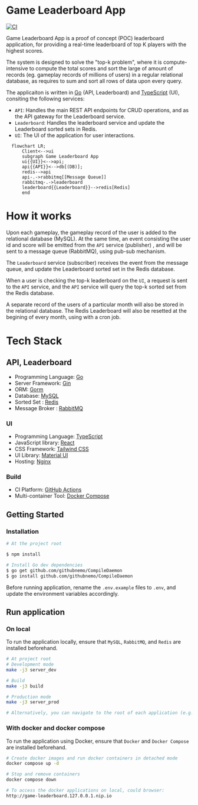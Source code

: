 # Game Leaderboard App

[![CI](https://github.com/ckng0221/game-leaderboard/actions/workflows/ci.yml/badge.svg)](https://github.com/ckng0221/game-leaderboard/actions/workflows/ci.yml)

Game Leaderboard App is a proof of concept (POC) leaderboard application, for providing a real-time leaderboard of top K players with the highest scores.

The system is designed to solve the "top-k problem", where it is compute-intensive to compute the total scores and sort the large of amount of records (eg. gameplay records of millions of users) in a regular relational database, as requires to sum and sort all rows of data upon every query.

The applicaiton is written in [Go](https://go.dev/) (API, Leaderboard) and [TypeScript](https://www.typescriptlang.org/) (UI), consiting the following services:

- `API`: Handles the main REST API endpoints for CRUD operations, and as the API gateway for the Leaderboard service.
- `Leaderboard`: Handles the leaderboard service and update the Leaderboard sorted sets in Redis.
- `UI`: The UI of the application for user interactions.

```mermaid
  flowchart LR;
      Client<-->ui
      subgraph Game Leaderboard App
      ui{{UI}}<-->api;
      api{{API}}<-->db[(DB)];
      redis-->api
      api-.->rabbitmq[[Message Queue]]
      rabbitmq-.->leaderboard
      leaderboard{{Leaderboard}}-->redis[Redis]
      end
```

# How it works

Upon each gameplay, the gameplay record of the user is added to the relational database (MySQL). At the same time, an event consisting the user id and score will be emitted from the `API` service (publisher) , and will be sent to a message queue (RabbitMQ), using pub-sub mechanism.

The `Leaderboard` service (subscriber) receives the event from the message queue, and update the Leaderboard sorted set in the Redis database.

When a user is checking the top-k leaderboard on the `UI`, a request is sent to the `API` service, and the `API` service will query the top-k sorted set from the Redis database.

A separate record of the users of a particular month will also be stored in the relational database. The Redis Leaderboard will also be resetted at the begining of every month, using with a cron job.

# Tech Stack

## API, Leaderboard

- Programming Language: [Go](https://go.dev/)
- Server Framework: [Gin](https://gin-gonic.com/)
- ORM: [Gorm](https://gorm.io/)
- Database: [MySQL](https://www.mysql.com/)
- Sorted Set : [Redis](https://redis.io/)
- Message Broker : [RabbitMQ](https://www.rabbitmq.com/)

### UI

- Programming Language: [TypeScript](https://www.typescriptlang.org/)
- JavaScript library: [React](https://react.dev/)
- CSS Framework: [Tailwind CSS](https://tailwindcss.com/)
- UI Library: [Material UI](https://mui.com/)
- Hosting: [Nginx](https://nginx.org/en/)

### Build

- CI Platform: [GitHub Actions](https://github.com/features/actions)
- Multi-container Tool: [Docker Compose](https://docs.docker.com/compose/)

## Getting Started

### Installation

```bash
# At the project root

$ npm install

# Install Go dev dependencies
$ go get github.com/githubnemo/CompileDaemon
$ go install github.com/githubnemo/CompileDaemon
```

Before running application, rename the `.env.example` files to `.env`, and update the environment variables accordingly.

## Run application

### On local

To run the application locally, ensure that `MySQL`, `RabbitMQ`, and `Redis` are installed beforehand.

```bash
# At project root
# Development mode
make -j3 server_dev

# Build
make -j3 build

# Production mode
make -j3 server_prod

# Alternatively, you can navigate to the root of each application (e.g., ./apps/api) and run the npm scripts to run the particular application only.
```

### With docker and docker compose

To run the application using Docker, ensure that `Docker` and `Docker Compose` are installed beforehand.

```bash
# Create docker images and run docker containers in detached mode
docker compose up -d

# Stop and remove containers
docker compose down

# To access the docker applications on local, could browser:
http://game-leaderboard.127.0.0.1.nip.io
```
